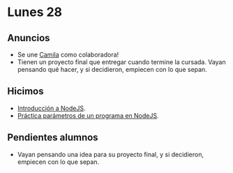 # Lunes 28

## Anuncios

- Se une [Camila](https://github.com/Gaunacamila) como colaboradora!
- Tienen un proyecto final que entregar cuando termine la cursada. Vayan pensando qué hacer, y si decidieron, empiecen con lo que sepan.

## Hicimos

- [Introducción a NodeJS](https://youtu.be/FiROu4nP-eM).
- [Práctica parámetros de un programa en NodeJS](/ejercicios/back/node.md).

## Pendientes alumnos

- Vayan pensando una idea para su proyecto final, y si decidieron, empiecen con lo que sepan.
